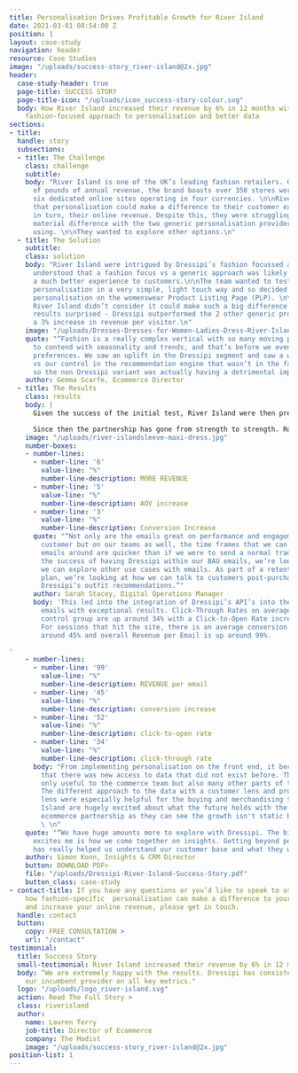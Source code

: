 ```yaml
---
title: Personalisation Drives Profitable Growth for River Island
date: 2021-03-01 08:54:00 Z
position: 1
layout: case-study
navigation: header
resource: Case Studies
image: "/uploads/success-story_river-island@2x.jpg"
header:
  case-study-header: true
  page-title: SUCCESS STORY
  page-title-icon: "/uploads/icon_success-story-colour.svg"
  body: How River Island increased their revenue by 6% in 12 months with Dressipi’s
    fashion-focused approach to personalisation and better data
sections:
- title: 
  handle: story
  subsections:
  - title: The Challenge
    class: challenge
    subtitle: 
    body: "River Island is one of the UK’s leading fashion retailers. Generating millions
      of pounds of annual revenue, the brand boasts over 350 stores worldwide and
      six dedicated online sites operating in four currencies. \n\nRiver Island believed
      that personalisation could make a difference to their customer experiences and
      in turn, their online revenue. Despite this, they were struggling to see any
      material difference with the two generic personalisation providers they were
      using. \n\nThey wanted to explore other options.\n"
  - title: The Solution
    subtitle: 
    class: solution
    body: "River Island were intrigued by Dressipi’s fashion focussed approach and
      understood that a fashion focus vs a generic approach was likely to provide
      a much better experience to customers.\n\nThe team wanted to test Dressipi’s
      personalisation in a very simple, light touch way and so decided to start with
      personalisation on the womenswear Product Listing Page (PLP). \n\nThe team at
      River Island didn’t consider it could make such a big difference. The initial
      results surprised - Dressipi outperformed the 2 other generic providers with
      a 3% increase in revenue per visitor.\n"
    image: "/uploads/Dresses-Dresses-for-Women-Ladies-Dress-River-Island.jpg"
    quote: "“Fashion is a really complex vertical with so many moving parts. We have
      to contend with seasonality and trends, and that’s before we even layer on personal
      preferences. We saw an uplift in the Dressipi segment and saw a worse performance
      vs our control in the recommendation engine that wasn’t in the fashion vertical,
      so the non Dressipi variant was actually having a detrimental impact on performance”"
    author: Gemma Scarfe, Ecommerce Director
  - title: The Results
    class: results
    body: |
      Given the success of the initial test, River Island were then prepared to extend personalisation to all parts of the customer journey and expand across their menswear and kidswear categories.

      Since then the partnership has gone from strength to strength. Rolling out personalised outfits and similar items on the Product Description Page and PLP saw results get better and better increasing revenue from the initial 3% to 6% in just 12 months, increasing AOV by 5% and increasing conversion by 3%.
    image: "/uploads/river-islandsleeve-maxi-dress.jpg"
    number-boxes:
    - number-lines:
      - number-line: '6'
        value-line: "%"
        number-line-description: MORE REVENUE
      - number-line: '5'
        value-line: "%"
        number-line-description: AOV increase
      - number-line: '3'
        value-line: "%"
        number-line-description: Conversion Increase
      quote: "“Not only are the emails great on performance and engagement on the
        customer but on our teams as well, the time frames that we can turn these
        emails around are quicker than if we were to send a normal trade email. After
        the success of having Dressipi within our BAU emails, we’re looking at ways
        we can explore other use cases with emails. As part of a retention and acquisition
        plan, we’re looking at how we can talk to customers post-purchase by using
        Dressipi’s outfit recommendations.”"
      author: Sarah Stacey, Digital Operations Manager
      body: 'This led into the integration of Dressipi’s API’s into the River Island
        emails with exceptional results. Click-Through Rates on average against the
        control group are up around 34% with a Click-to-Open Rate increase of 52%.
        For sessions that hit the site, there is an average conversion increase of
        around 45% and overall Revenue per Email is up around 99%.

'
    - number-lines:
      - number-line: '99'
        value-line: "%"
        number-line-description: REVENUE per email
      - number-line: '45'
        value-line: "%"
        number-line-description: conversion increase
      - number-line: '52'
        value-line: "%"
        number-line-description: click-to-open rate
      - number-line: '34'
        value-line: "%"
        number-line-description: click-through rate
      body: "From implementing personalisation on the front end, it became apparent
        that there was new access to data that did not exist before. This was not
        only useful to the commerce team but also many other parts of the business.
        The different approach to the data with a customer lens and product specific
        lens were especially helpful for the buying and merchandising teams.\n\nRiver
        Island are hugely excited about what the future holds with the full Dressipi
        ecommerce partnership as they can see the growth isn't static but exponential.
        \ \n"
    quote: "“We have huge amounts more to explore with Dressipi. The bit that really
      excites me is how we come together on insights. Getting beyond personalisation
      has really helped us understand our customer base and what they want and need.”"
    author: Simon Konn, Insights & CRM Director
    button: DOWNLOAD PDF>
    file: "/uploads/Dressipi-River-Island-Success-Story.pdf"
    button_class: case-study
- contact-title: If you have any questions or you’d like to speak to us directly about
    how fashion-specific  personalisation can make a difference to your customer experience
    and increase your online revenue, please get in touch.
  handle: contact
  button:
    copy: FREE CONSULTATION >
    url: "/contact"
testimonial:
  title: Success Story
  small-testimonial: River Island increased their revenue by 6% in 12 months
  body: “We are extremely happy with the results. Dressipi has consistently outperformed
    our incumbent provider on all key metrics."
  logo: "/uploads/logo_river-island.svg"
  action: Read The Full Story >
  class: riverisland
  author:
    name: Lauren Terry
    job-title: Director of Ecommerce
    company: The Modist
    image: "/uploads/success-story_river-island@2x.jpg"
position-list: 1
---
```


